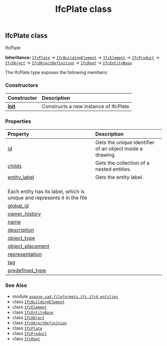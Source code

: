 ﻿---
title: IfcPlate class
second_title: Aspose.CAD for Python via .NET API References
description: 
type: docs
weight: 4280
url: /python-net/aspose.cad.fileformats.ifc.ifc4.entities/ifcplate/
is_root: false
---

## IfcPlate class

IfcPlate



**Inheritance:** [`IfcPlate`](/cad/python-net/aspose.cad.fileformats.ifc.ifc4.entities/ifcplate) → 
[`IfcBuildingElement`](/cad/python-net/aspose.cad.fileformats.ifc.ifc4.entities/ifcbuildingelement) → 
[`IfcElement`](/cad/python-net/aspose.cad.fileformats.ifc.ifc4.entities/ifcelement) → 
[`IfcProduct`](/cad/python-net/aspose.cad.fileformats.ifc.ifc4.entities/ifcproduct) → 
[`IfcObject`](/cad/python-net/aspose.cad.fileformats.ifc.ifc4.entities/ifcobject) → 
[`IfcObjectDefinition`](/cad/python-net/aspose.cad.fileformats.ifc.ifc4.entities/ifcobjectdefinition) → 
[`IfcRoot`](/cad/python-net/aspose.cad.fileformats.ifc.ifc4.entities/ifcroot) → 
[`IfcEntityBase`](/cad/python-net/aspose.cad.fileformats.ifc/ifcentitybase)



The IfcPlate type exposes the following members:

### Constructors
| Constructor | Description |
| :- | :- |
| [__init__](/cad/python-net/aspose.cad.fileformats.ifc.ifc4.entities/ifcplate/__init__/#) | Constructs a new instance of IfcPlate |


### Properties
| Property | Description |
| :- | :- |
| [id](/cad/python-net/aspose.cad.fileformats.ifc.ifc4.entities/ifcplate/id) | Gets the unique identifier of an object inside a drawing. |
| [childs](/cad/python-net/aspose.cad.fileformats.ifc.ifc4.entities/ifcplate/childs) | Gets the collection of a nested entities. |
| [entity_label](/cad/python-net/aspose.cad.fileformats.ifc.ifc4.entities/ifcplate/entity_label) | Gets the entity label.<br/>Each entity has its label, which is unique and represents it in the file |
| [global_id](/cad/python-net/aspose.cad.fileformats.ifc.ifc4.entities/ifcplate/global_id) |  |
| [owner_history](/cad/python-net/aspose.cad.fileformats.ifc.ifc4.entities/ifcplate/owner_history) |  |
| [name](/cad/python-net/aspose.cad.fileformats.ifc.ifc4.entities/ifcplate/name) |  |
| [description](/cad/python-net/aspose.cad.fileformats.ifc.ifc4.entities/ifcplate/description) |  |
| [object_type](/cad/python-net/aspose.cad.fileformats.ifc.ifc4.entities/ifcplate/object_type) |  |
| [object_placement](/cad/python-net/aspose.cad.fileformats.ifc.ifc4.entities/ifcplate/object_placement) |  |
| [representation](/cad/python-net/aspose.cad.fileformats.ifc.ifc4.entities/ifcplate/representation) |  |
| [tag](/cad/python-net/aspose.cad.fileformats.ifc.ifc4.entities/ifcplate/tag) |  |
| [predefined_type](/cad/python-net/aspose.cad.fileformats.ifc.ifc4.entities/ifcplate/predefined_type) |  |



### See Also
* module [`aspose.cad.fileformats.ifc.ifc4.entities`](..)
* class [`IfcBuildingElement`](/cad/python-net/aspose.cad.fileformats.ifc.ifc4.entities/ifcbuildingelement)
* class [`IfcElement`](/cad/python-net/aspose.cad.fileformats.ifc.ifc4.entities/ifcelement)
* class [`IfcEntityBase`](/cad/python-net/aspose.cad.fileformats.ifc/ifcentitybase)
* class [`IfcObject`](/cad/python-net/aspose.cad.fileformats.ifc.ifc4.entities/ifcobject)
* class [`IfcObjectDefinition`](/cad/python-net/aspose.cad.fileformats.ifc.ifc4.entities/ifcobjectdefinition)
* class [`IfcPlate`](/cad/python-net/aspose.cad.fileformats.ifc.ifc4.entities/ifcplate)
* class [`IfcProduct`](/cad/python-net/aspose.cad.fileformats.ifc.ifc4.entities/ifcproduct)
* class [`IfcRoot`](/cad/python-net/aspose.cad.fileformats.ifc.ifc4.entities/ifcroot)
